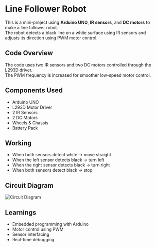 # Line Follower Robot 

This is a mini-project using **Arduino UNO**, **IR sensors**, and **DC motors** to make a line follower robot.  
The robot detects a black line on a white surface using IR sensors and adjusts its direction using PWM motor control.

##  Code Overview
The code uses two IR sensors and two DC motors controlled through the L293D driver.  
The PWM frequency is increased for smoother low-speed motor control.

##  Components Used
- Arduino UNO  
- L293D Motor Driver  
- 2 IR Sensors  
- 2 DC Motors  
- Wheels & Chassis  
- Battery Pack  

##  Working
- When both sensors detect white → move straight  
- When the left sensor detects black → turn left  
- When the right sensor detects black → turn right  
- When both sensors detect black → stop  

##  Circuit Diagram
![Circuit Diagram](circuit_diagram.png)


##  Learnings
- Embedded programming with Arduino  
- Motor control using PWM  
- Sensor interfacing  
- Real-time debugging
